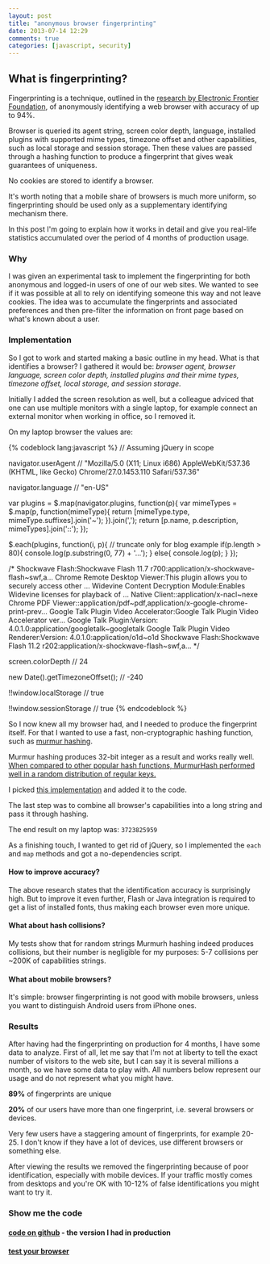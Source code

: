 ```yaml
---
layout: post
title: "anonymous browser fingerprinting"
date: 2013-07-14 12:29
comments: true
categories: [javascript, security]
---
```


## What is fingerprinting?

Fingerprinting is a technique, outlined in the [research by Electronic Frontier Foundation](https://panopticlick.eff.org/browser-uniqueness.pdf), of anonymously identifying a web browser with accuracy of up to 94%.

Browser is queried its agent string, screen color depth, language, installed plugins with supported mime types, timezone offset and other capabilities, such as local storage and session storage. Then these values are passed through a hashing function to produce a fingerprint that gives weak guarantees of uniqueness.

No cookies are stored to identify a browser.

It's worth noting that a mobile share of browsers is much more uniform, so fingerprinting should be used only as a supplementary identifying mechanism there.

In this post I'm going to explain how it works in detail and give you real-life statistics accumulated over the period of 4 months of production usage.
<!--more--> 

### Why

I was given an experimental task to implement the fingerprinting for both anonymous and logged-in users of one of our web sites. We wanted to see if it was possible at all to rely on identifying someone this way and not leave cookies. The idea was to accumulate the fingerprints and associated preferences and then pre-filter the information on front page based on what's known about a user.

### Implementation

So I got to work and started making a basic outline in my head. What is that identifies a browser? I gathered it would be:
_browser agent, browser language, screen color depth, installed plugins and their mime types, timezone offset, local storage, and session storage._

Initially I added the screen resolution as well, but a colleague adviced that one can use multiple monitors with a single laptop, for example connect an external monitor when working in office, so I removed it.

On my laptop browser the values are:

{% codeblock lang:javascript %}
// Assuming jQuery in scope

navigator.userAgent
// "Mozilla/5.0 (X11; Linux i686) AppleWebKit/537.36 (KHTML, like Gecko) Chrome/27.0.1453.110 Safari/537.36"

navigator.language
// "en-US"

var plugins = $.map(navigator.plugins, function(p){
   var mimeTypes = $.map(p, function(mimeType){
    return [mimeType.type, mimeType.suffixes].join('~');
   }).join(',');
  return [p.name, p.description, mimeTypes].join('::');
});


$.each(plugins, function(i, p){ 
  // truncate only for blog example
  if(p.length > 80){
    console.log(p.substring(0, 77) + '...');
  } else{
    console.log(p);
  }
});

/*
Shockwave Flash:Shockwave Flash 11.7 r700:application/x-shockwave-flash~swf,a... 
Chrome Remote Desktop Viewer:This plugin allows you to securely access other ... 
Widevine Content Decryption Module:Enables Widevine licenses for playback of ... 
Native Client::application/x-nacl~nexe 
Chrome PDF Viewer::application/pdf~pdf,application/x-google-chrome-print-prev... 
Google Talk Plugin Video Accelerator:Google Talk Plugin Video Accelerator ver... 
Google Talk Plugin:Version: 4.0.1.0:application/googletalk~googletalk 
Google Talk Plugin Video Renderer:Version: 4.0.1.0:application/o1d~o1d 
Shockwave Flash:Shockwave Flash 11.2 r202:application/x-shockwave-flash~swf,a...
*/

screen.colorDepth
// 24

new Date().getTimezoneOffset();
// -240

!!window.localStorage
// true

!!window.sessionStorage
// true
{% endcodeblock %}

So I now knew all my browser had, and I needed to produce the fingerprint itself.
For that I wanted to use a fast, non-cryptographic hashing function, such as [murmur hashing](en.wikipedia.org/wiki/MurmurHash‎).

Murmur hashing produces 32-bit integer as a result and works really well. [When compared to other popular hash functions, MurmurHash performed well in a random distribution of regular keys.](http://programmers.stackexchange.com/questions/49550/which-hashing-algorithm-is-best-for-uniqueness-and-speed)

I picked [this implementation](http://github.com/garycourt/murmurhash-js) and added it to the code.

The last step was to combine all browser's capabilities into a long string and pass it through hashing.

The end result on my laptop was: `3723825959`

As a finishing touch, I wanted to get rid of jQuery, so I implemented the `each` and `map` methods and got a no-dependencies script.

#### How to improve accuracy?

The above research states that the identification accuracy is surprisingly high. But to improve it even further, Flash or Java integration is required to get a list of installed fonts, thus making each browser even more unique.

#### What about hash collisions?

My tests show that for random strings Murmurh hashing indeed produces collisions, but their number is negligible for my purposes: 5-7 collisions per ~200K of capabilities strings.

#### What about mobile browsers?

It's simple: browser fingerprinting is not good with mobile browsers, unless you want to distinguish Android users from iPhone ones.

### Results

After having had the fingerprinting on production for 4 months, I have some data to analyze. First of all, let me say that I'm not at liberty to tell the exact number of visitors to the web site, but I can say it is several millions a month, so we have some data to play with. All numbers below represent our usage and do not represent what you might have.

**89%** of fingerprints are unique

**20%** of our users have more than one fingerprint, i.e. several browsers or devices.

Very few users have a staggering amount of fingerprints, for example 20-25. I don't know if they have a lot of devices, use different browsers or something else.

After viewing the results we removed the fingerprinting because of poor identification, especially with mobile devices. 
If your traffic mostly comes from desktops and you're OK with 10-12% of false identifications you might want to try it.

### Show me the code

#### [code on github](https://github.com/Valve/fingerprintjs) - the version I had in production

#### [test your browser](http://valve.github.io/fingerprintjs/)

